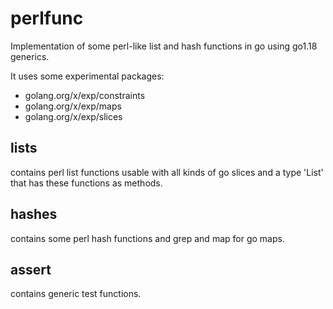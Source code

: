 
# perlfunc

Implementation of some perl-like list and hash
functions in go using go1.18 generics.

It uses some experimental packages:

* golang.org/x/exp/constraints
* golang.org/x/exp/maps
* golang.org/x/exp/slices


## lists

contains perl list functions usable with all kinds of
go slices and a type 'List' that has these functions
as methods.


## hashes

contains some perl hash functions and grep and map 
for go maps.


## assert

contains generic test functions.

